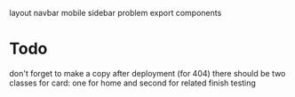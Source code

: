 layout
navbar mobile sidebar problem
export components

# Todo

don't forget to make a copy after deployment (for 404)
there should be two classes for card: one for home and second for related
finish testing
